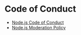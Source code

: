 # Code of Conduct

- [Node.js Code of Conduct](https://github.com/nodejs/admin/blob/HEAD/CODE_OF_CONDUCT.md)
- [Node.js Moderation Policy](https://github.com/nodejs/admin/blob/HEAD/Moderation-Policy.md)
